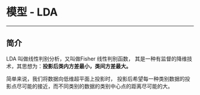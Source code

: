 # 模型 - LDA

---



## 简介

LDA 叫做线性判别分析，又叫做Fisher 线性判别函数， 其是一种有监督的降维技术，其思想为：**投影后类内方差最小，类间方差最大。**

简单来说，我们将数据向低维超平面上投影时， 投影后希望每一种类别数据的投影点尽可能的接近，而不同类别的数据的类别中心点的距离尽可能的大。



​                                                                                                                                                                                                                                                                                                                                                                                                                                                                                                                                                                                                                                                                                                                                                                                                                                                                                                                                                                                                                                                                                                                                                                                                                                                                                                                                                                                                                                                                                                                                                                                                                                                                                                                                                                                                                                                                                                                                                                                                                                                                                                                                                                                                                                                                                                                                                                                                                                                                                                                                                                                                                                                                                                                                                                                                                                                                                                                                                                                                                                                                                                                                                                                                                                                                                                                                                                                                                                                                                                                                                                                                                                                                                                                                                                                                                                                                                                                                                                                                                                                                                                                                                                                                                                                                                                                                                                                                                                                                                                                                                                                                                                                                                                                                                                                                                                                                                                                                                                                                                                                                                                          